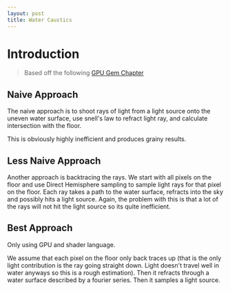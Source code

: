 ```yaml
---
layout: post
title: Water Caustics
---
```


# Introduction
> Based off the following [GPU Gem Chapter](https://developer.nvidia.com/gpugems/gpugems/part-i-natural-effects/chapter-2-rendering-water-caustics)


## Naive Approach
The naive approach is to shoot rays of light from a light source
onto the uneven water surface,
use snell's law to refract light ray, and calculate intersection
with the floor.

This is obviously highly inefficient and produces grainy results. 

## Less Naive Approach
Another approach is backtracing the rays.
We start with all pixels on the floor and
use Direct Hemisphere sampling to sample light rays for that pixel on the floor.
Each ray takes a path to the water surface, refracts into the sky and possibly hits a light source.
Again, the problem with this is that a lot of the rays will not hit the light source so its quite inefficient.

## Best Approach
Only using GPU and shader language.

We assume that each pixel on the floor only back traces up
(that is the only light contribution is the ray going straight down.
Light doesn't travel well in water anyways so this is a rough estimation).
Then it refracts through a water surface described by a fourier series.
Then it samples a light source.




